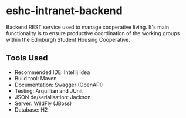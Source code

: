 # eshc-intranet-backend
Backend REST service used to manage cooperative living. It's main functionality is to ensure productive coordination of the working groups within the Edinburgh Student Housing Cooperative.


## Tools Used
* Recommended IDE: Intellij Idea
* Build tool: Maven
* Documentation: Swagger (OpenAPI)
* Testing: Arquillian and JUnit
* JSON de/serialisation: Jackson
* Server: WildFly (JBoss)
* Database: H2
